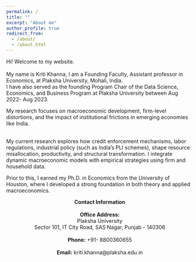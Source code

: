 ```yaml
---
permalink: /
title: ""
excerpt: "About me"
author_profile: true
redirect_from: 
  - /about/
  - /about.html
---
```


Hi! Welcome to my website.  <br />  <br /> 
My name is Kriti Khanna, I am a Founding Faculty, Assistant professor in Economics, at Plaksha University, Mohali, India. <br /> 
I have also served as the founding Program Chair of the Data Science, Economics, and Business Program at Plaksha University between Aug 2022- Aug 2023.  <br /> 

My research focuses on macroeconomic development, firm-level distortions, and the impact of institutional frictions in emerging economies like India.  <br /> <br /> 

My current research explores how credit enforcement mechanisms, labor regulations, industrial policy (such as India’s PLI schemes), shape resource misallocation, productivity, and structural transformation. I integrate dynamic macroeconomic models with empirical strategies using firm and household data.

Prior to this, I earned my Ph.D. in Economics from the University of Houston, where I developed a strong foundation in both theory and applied macroeconomics. 
<div align="center">
<b>Contact Information </b> <br/> <br/> 
<b>Office Address:</b>  <br/> 
Plaksha University <br/> 
Sector 101, IT City Road, SAS Nagar, Punjab - 140306 <br/> <br/>  
<b>Phone:</b> +91- 8800360655 <br/> <br/> 
<b>Email:</b> kriti.khanna@plaksha.edu.in
</div>

